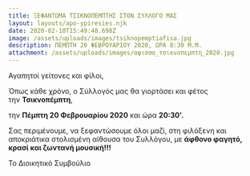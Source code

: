 ```yaml
---
title: ΞΕΦΑΝΤΩΜΑ ΤΣΙΚΝΟΠΕΜΠΤΗΣ ΣΤΟΝ ΣΥΛΛΟΓΟ ΜΑΣ
layout: layouts/apo-ypiresies.njk
date: 2020-02-10T15:49:48.698Z
image: /assets/uploads/images/tsiknopemptiafisa.jpg
description: ΠΕΜΠΤΗ 20 ΦΕΒΡΟΥΑΡΙΟΥ 2020, ΩΡΑ 8:30 Μ.Μ.
attachment: /assets/uploads/images/αφισσα_τσικνοπεμπτη_2020.jpg
---
```

Αγαπητοί γείτονες και φίλοι,

Όπως κάθε χρόνο, ο Σύλλογός μας θα γιορτάσει και φέτος την **Τσικνοπέμπτη**, 

την **Πέμπτη 20 Φεβρουαρίου 2020** και ώρα **20:30'.** 

Σας περιμένουμε, να ξεφαντώσουμε όλοι μαζί, στη φιλόξενη και αποκριάτικα στολισμένη αίθουσα του Συλλόγου, με **άφθονο φαγητό, κρασί και ζωντανή μουσική!!!**

Το Διοικητικό Συμβούλιο